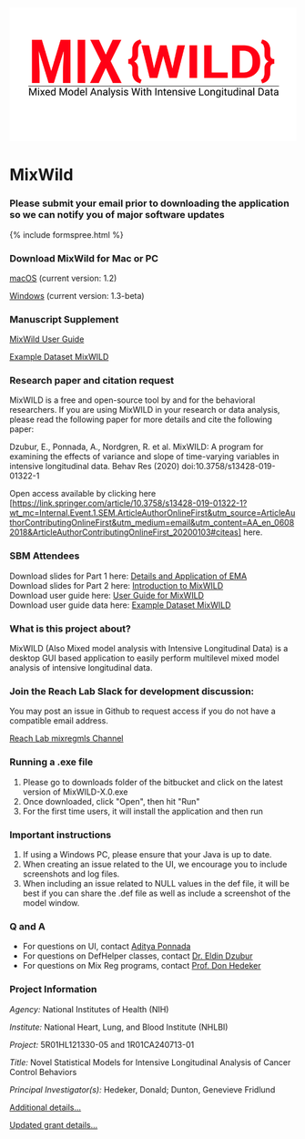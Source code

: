 
![png](MixWILDLogoResized.png)

# MixWild #

### Please submit your email prior to downloading the application so we can notify you of major software updates ###
{% include formspree.html %}



### Download MixWild for Mac or PC ###
[macOS](https://github.com/reach-lab/MixWildGUI/releases/download/v1.2/MixWILD.app.zip) (current version: 1.2)

[Windows](https://github.com/reach-lab/MixWildGUI/releases/download/1.3-beta/MixWILD-1.3-beta.exe) (current version: 1.3-beta)

### Manuscript Supplement ###
[MixWild User Guide](/MixWild_User_Guide.pdf)

[Example Dataset MixWILD](/Mixwild_example_data.csv)

### Research paper and citation request ###
MixWILD is a free and open-source tool by and for the behavioral researchers. If you are using MixWILD in your research or data analysis, please read the following paper for more details and cite the following paper:

Dzubur, E., Ponnada, A., Nordgren, R. et al. MixWILD: A program for examining the effects of variance and slope of time-varying variables in intensive longitudinal data. Behav Res (2020) doi:10.3758/s13428-019-01322-1

Open access available by clicking here [https://link.springer.com/article/10.3758/s13428-019-01322-1?wt_mc=Internal.Event.1.SEM.ArticleAuthorOnlineFirst&utm_source=ArticleAuthorContributingOnlineFirst&utm_medium=email&utm_content=AA_en_06082018&ArticleAuthorContributingOnlineFirst_20200103#citeas] here. 

### SBM Attendees ###

Download slides for Part 1 here: [Details and Application of EMA](/SBM_Part_1.pdf)
<br/>
Download slides for Part 2 here: [Introduction to MixWILD](https://hedeker-sites.uchicago.edu/sites/hedeker.uchicago.edu/files/uploads/SBM_MixWild.pdf)
<br/>
Download user guide here: [User Guide for MixWILD](https://hedeker-sites.uchicago.edu/sites/hedeker.uchicago.edu/files/uploads/MIXWILD%20Program%20User%20guide%20v040618.pdf)
<br/>
Download user guide data here: [Example Dataset MixWILD](/Mixwild_example_data.csv)


### What is this project about? ###
MixWILD (Also Mixed model analysis with Intensive Longitudinal Data) is a desktop GUI based application to easily perform multilevel mixed model analysis of intensive longitudinal data.

### Join the Reach Lab Slack for development discussion: ###

You may post an issue in Github to request access if you do not have a compatible email address.

[Reach Lab mixregmls Channel](https://uscreachlab.slack.com/messages/mixregmls_gui/)

### Running a .exe file ###
1. Please go to downloads folder of the bitbucket and click on the latest version of MixWILD-X.0.exe
2. Once downloaded, click "Open", then hit "Run"
3. For the first time users, it will install the application and then run

### Important instructions ###
1. If using a Windows PC, please ensure that your Java is up to date.
2. When creating an issue related to the UI, we encourage you to include screenshots and log files.
3. When including an issue related to NULL values in the def file, it will be best if you can share the .def file as well as include a screenshot of the model window.

### Q and A ###
- For questions on UI, contact [Aditya Ponnada](mailto:ponnada.a@husky.neu.edu)
- For questions on DefHelper classes, contact [Dr. Eldin Dzubur](mailto:dzubur@usc.edu)
- For questions on Mix Reg programs, contact [Prof. Don Hedeker](mailto:DHedeker@health.bsd.uchicago.edu)

### Project Information ###
*Agency:* National Institutes of Health (NIH)

*Institute:* National Heart, Lung, and Blood Institute (NHLBI)

*Project:* 5R01HL121330-05 and 1R01CA240713-01

*Title:* Novel Statistical Models for Intensive Longitudinal Analysis of Cancer Control Behaviors

*Principal Investigator(s):* Hedeker, Donald; Dunton, Genevieve Fridlund

[Additional details...](https://projectreporter.nih.gov/project_info_details.cfm?aid=9268804&icde=0)

[Updated grant details...](https://projectreporter.nih.gov/project_info_details.cfm?aid=9803376&icde=47317498)
